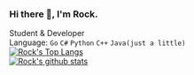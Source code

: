 ### Hi there 👋, I'm Rock.
Student & Developer  
Language: `Go` `C#` `Python` `C++` `Java(just a little)`  
[![Rock's Top Langs](https://github-readme-stats.vercel.app/api/top-langs/?username=rockrockwhite&theme=Gradient)](https://github.com/anuraghazra/github-readme-stats)  
[![Rock's github stats](https://github-readme-stats.vercel.app/api?username=rockrockwhite&theme=Gradient)](https://github.com/anuraghazra/github-readme-stats)  

